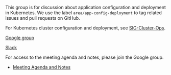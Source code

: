 This group is for discussion about application configuration and deployment in Kubernetes. We use the label `area/app-config-deployment` to tag related issues and pull requests on GitHub. 

For Kubernetes cluster configuration and deployment, see [SIG-Cluster-Ops](SIG-Cluster-Ops).

[Google group](https://groups.google.com/forum/#!forum/kubernetes-sig-config)

[Slack](https://kubernetes.slack.com/messages/sig-configuration/)

For access to the meeting agenda and notes, please join the Google group.
* [Meeting Agenda and Notes](https://docs.google.com/document/d/1FZ_jiOdBZ_bfPD5Y3QMcfs2SCx956QLc9_E0QdR_l20/edit)

